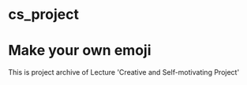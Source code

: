 # cs_project
# Make your own emoji

This is project archive of Lecture 'Creative and Self-motivating Project'


